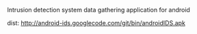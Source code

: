 Intrusion detection system data gathering application for android

dist: http://android-ids.googlecode.com/git/bin/androidIDS.apk